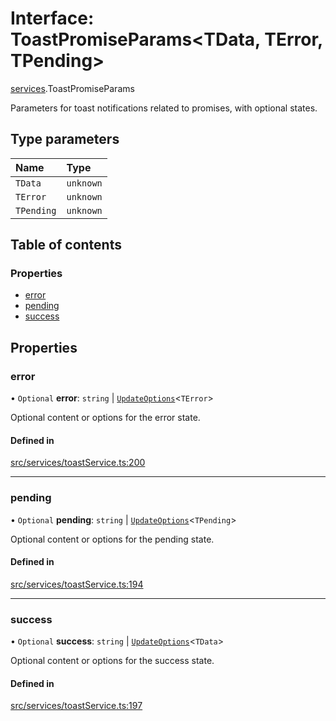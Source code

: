 # Interface: ToastPromiseParams\<TData, TError, TPending\>

[services](../modules/services.md).ToastPromiseParams

Parameters for toast notifications related to promises, with optional states.

## Type parameters

| Name | Type |
| :------ | :------ |
| `TData` | `unknown` |
| `TError` | `unknown` |
| `TPending` | `unknown` |

## Table of contents

### Properties

- [error](services.ToastPromiseParams.md#error)
- [pending](services.ToastPromiseParams.md#pending)
- [success](services.ToastPromiseParams.md#success)

## Properties

### error

• `Optional` **error**: `string` \| [`UpdateOptions`](services.UpdateOptions.md)\<`TError`\>

Optional content or options for the error state.

#### Defined in

[src/services/toastService.ts:200](https://github.com/gethubai/hubai-core/blob/43abc4a/src/services/toastService.ts#L200)

___

### pending

• `Optional` **pending**: `string` \| [`UpdateOptions`](services.UpdateOptions.md)\<`TPending`\>

Optional content or options for the pending state.

#### Defined in

[src/services/toastService.ts:194](https://github.com/gethubai/hubai-core/blob/43abc4a/src/services/toastService.ts#L194)

___

### success

• `Optional` **success**: `string` \| [`UpdateOptions`](services.UpdateOptions.md)\<`TData`\>

Optional content or options for the success state.

#### Defined in

[src/services/toastService.ts:197](https://github.com/gethubai/hubai-core/blob/43abc4a/src/services/toastService.ts#L197)
